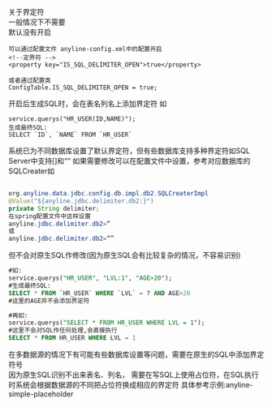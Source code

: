 关于界定符  
一般情况下不需要  
默认没有开启  
```
可以通过配置文件 anyline-config.xml中的配置开启
<!--定界符 -->
<property key="IS_SQL_DELIMITER_OPEN">true</property>

或者通过配置类
ConfigTable.IS_SQL_DELIMITER_OPEN = true;	
```  
  
开启后生成SQL时，会在表名列名上添加界定符 如
 
```
service.querys("HR_USER(ID,NAME)");
生成最终SQL:
SELECT `ID`, `NAME` FROM `HR_USER`
```
系统已为不同数据库设置了默认界定符，但有些数据库支持多种界定符如SQL Server中支持[]和“”
如果需要修改可以在配置文件中设置，参考对应数据库的SQLCreater如
```java 

org.anyline.data.jdbc.config.db.impl.db2.SQLCreaterImpl  
@Value("${anyline.jdbc.delimiter.db2:}")  
private String delimiter;  
在spring配置文件中这样设置
anyline.jdbc.delimiter.db2=“
或
anyline.jdbc.delimiter.db2=“”
```



但不会对原生SQL作修改(因为原生SQL会有比较复杂的情况，不容易识别)  
```sql
#如:
service.querys("HR_USER", "LVL:1", "AGE>20");
#生成最终SQL:
SELECT * FROM `HR_USER` WHERE `LVL` = ? AND AGE>20
#这里的AGE并不会添加界定符

#再如:
service.querys("SELECT * FROM HR_USER WHERE LVL = 1");
#这里不会对SQL作任何处理,会直接执行
SELECT * FROM HR_USER WHERE LVL = 1
```



在多数据源的情况下有可能有些数据库设置等问题，需要在原生的SQL中添加界定符号  
因为原生SQL识别不出来表名、列名，
需要在写SQL上使用占位符，在SQL执行时系统会根据数据源的不同把占位符换成相应的界定符
具体参考示例:anyline-simple-placeholder



